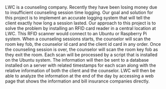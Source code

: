 LWC is a counseling company. Recently they have been losing money due to insufficient counseling session time logging. Our goal and solution for this project is to implement an accurate logging system that will tell the client exactly how long a session lasted. 
Our approach to this project is to solve the problem by installing an RFID card reader in a central location at LWC. This RFID scanner would connect to an Ubuntu or Raspberry Pi system. When a counseling sessions starts, the counselor will scan the room key fob, the counselor id card and the client id card in any order. Once the counseling session is over, the counselor will scan the room key fob as they exit the room. Each scan will be processed by a script that is installed on the Ubuntu system. The information will then be sent to a database installed on a server with related timestamps for each scan along with the relative information of both the client and the counselor. LWC will then be able to analyze the information at the end of the day by accessing a web page that shows the information and bill insurance companies directly.
